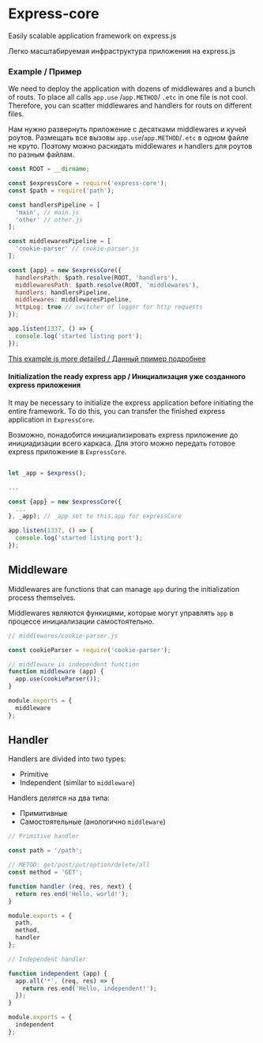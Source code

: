# Express-core

Easily scalable application framework on express.js

Легко масштабируемая инфраструктура приложения на express.js

### Example / Пример

We need to deploy the application with dozens of middlewares and a bunch of routs. To place all calls `app.use` /`app.METHOD`/ `.etc` in one file is not cool. Therefore, you can scatter middlewares and handlers for routs on different files.

Нам нужно развернуть приложение с десятками middlewares и кучей роутов. Размещать все вызовы `app.use`/`app.METHOD`/`.etc` в одном файле не круто. Поэтому можно раскидать middlewares и handlers для роутов по разным файлам.

```javascript
const ROOT = __dirname;

const $expressCore = require('express-core');
const $path = require('path');

const handlersPipeline = [
  'main', // main.js
  'other' // other.js
];

const middlewaresPipeline = [
  'cookie-parser' // cookie-parser.js
];

const {app} = new $expressCore({
  handlersPath: $path.resolve(ROOT, 'handlers'),
  middlewaresPath: $path.resolve(ROOT, 'middlewares'),
  handlers: handlersPipeline,
  middlewares: middlewaresPipeline,
  httpLog: true // switcher of logger for http requests
});

app.listen(1337, () => {
  console.log('started listing port');
});
```

[This example is more detailed / Данный пример подробнее](https://github.com/deviun/express-core/tree/master/test)

#### Initialization the ready express app / Инициализация уже созданного express приложения

It may be necessary to initialize the express application before initiating the entire framework. To do this, you can transfer the finished express application in `ExpressCore`.

Возможно, понадобится инициализировать express приложение до инициадизации всего каркаса. Для этого можно передать готовое express приложение в `ExpressCore`.

```javascript

let _app = $express();

...

const {app} = new $expressCore({
  ...
}, _app); // _app set to this.app for expressCore

app.listen(1337, () => {
  console.log('started listing port');
});
```

## Middleware

Middlewares are functions that can manage `app` during the initialization process themselves.

Middlewares являются функицями, которые могут управлять `app` в процессе инициализации самостоятельно.

```javascript
// middlewares/cookie-parser.js

const cookieParser = require('cookie-parser');

// middleware is independent function
function middleware (app) {
  app.use(cookieParser());
}

module.exports = {
  middleware
};
```

## Handler

Handlers are divided into two types:

- Primitive
- Independent (similar to `middleware`)

Handlers делятся на два типа:

- Примитивные
- Самостоятельные (анологично `middleware`)


```javascript
// Primitive handler

const path = '/path';

// METOD: get/post/put/option/delete/all
const method = 'GET'; 

function handler (req, res, next) {
  return res.end('Hello, world!');
}

module.exports = {
  path,
  method,
  handler
};
```

```javascript
// Independent handler

function independent (app) {
  app.all('*', (req, res) => {
    return res.end('Hello, independent!');
  });
}

module.exports = {
  independent
};
```
